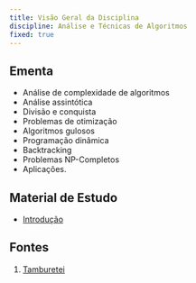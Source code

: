 ```yaml
---
title: Visão Geral da Disciplina
discipline: Análise e Técnicas de Algoritmos
fixed: true
---
```


## Ementa

- Análise de complexidade de algoritmos
- Análise assintótica
- Divisão e conquista
- Problemas de otimização
- Algoritmos gulosos
- Programação dinâmica
- Backtracking
- Problemas NP-Completos
- Aplicações. 

## Material de Estudo

- [Introdução](http://www.dsc.ufcg.edu.br/~abrantes/CursosAnteriores/ATAL051/IntroducaoInformal.pdf)

## Fontes 

1. <a href= "https://github.com/OpenDevUFCG/Tamburetei" target="_blank"> Tamburetei </a>

